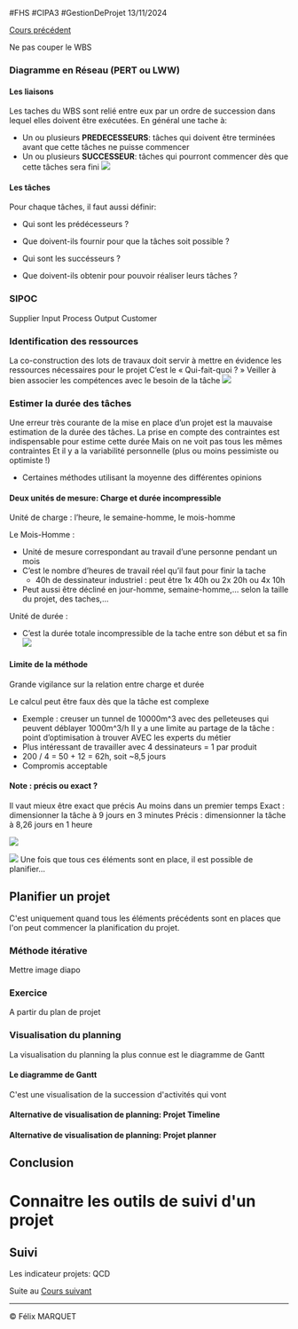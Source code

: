 #FHS #CIPA3 #GestionDeProjet
13/11/2024

[Cours précédent](Gestion%20de%20projet%20Cours%201.md)

Ne pas couper le WBS

### Diagramme en Réseau (PERT ou LWW)
#### Les liaisons
Les taches du WBS sont relié entre eux par un ordre de succession dans lequel elles doivent être exécutées.
En général une tache à:
- Un ou plusieurs **PREDECESSEURS**: tâches qui doivent être terminées avant que cette tâches ne puisse commencer
- Un ou plusieurs **SUCCESSEUR**: tâches qui pourront commencer dès que cette tâches sera fini
![](https://cdn.breizhhardware.fr/FAKA3/vACiCoWe84.png/raw)
#### Les tâches
Pour chaque tâches, il faut aussi définir:
- Qui sont les prédécesseurs ?
- Que doivent-ils fournir pour que la tâches soit possible ?

- Qui sont les succésseurs ?
- Que doivent-ils obtenir pour pouvoir réaliser leurs tâches ?

### SIPOC
Supplier Input Process Output Customer

### Identification des ressources
La co-construction des lots de travaux doit servir à mettre en évidence les ressources nécessaires pour le projet
C’est le « Qui-fait-quoi ? »
Veiller à bien associer les compétences avec le besoin de la tâche
![](https://cdn.breizhhardware.fr/FAKA3/BEgUNAgA31.png/raw)

### Estimer la durée des tâches
Une erreur très courante de la mise en place d’un projet est la mauvaise estimation de la durée des tâches.
La prise en compte des contraintes est indispensable pour estime cette durée
Mais on ne voit pas tous les mêmes contraintes
Et il y a la variabilité personnelle (plus ou moins pessimiste ou optimiste !)
- Certaines méthodes utilisant la moyenne des différentes opinions
#### Deux unités de mesure: Charge et durée incompressible
Unité de charge : l’heure, le semaine-homme, le mois-homme

Le Mois-Homme :
- Unité de mesure correspondant au travail d’une personne pendant un mois
- C’est le nombre d’heures de travail réel qu’il faut pour finir la tache
	- 40h de dessinateur industriel : peut être 1x 40h ou 2x 20h ou 4x 10h
- Peut aussi être décliné en jour-homme, semaine-homme,… selon la taille du projet, des taches,…

Unité de durée :
- C’est la durée totale incompressible de la tache entre son début et sa fin
![](https://cdn.breizhhardware.fr/FAKA3/SEcoCUpI44.png/raw)
#### Limite de la méthode
Grande vigilance sur la relation entre charge et durée

Le calcul peut être faux dès que la tâche est complexe
- Exemple : creuser un tunnel de 10000m^3 avec des pelleteuses qui peuvent déblayer 1000m^3/h
Il y a une limite au partage de la tâche : point d’optimisation à trouver AVEC les experts du métier
- Plus intéressant de travailler avec 4 dessinateurs = 1 par produit
- 200 / 4 = 50 + 12 = 62h, soit ~8,5 jours
- Compromis acceptable
#### Note : précis ou exact ?
Il vaut mieux être exact que précis
Au moins dans un premier temps
Exact : dimensionner la tâche à 9 jours en 3 minutes
Précis : dimensionner la tâche à 8,26 jours en 1 heure

![](https://cdn.breizhhardware.fr/FAKA3/lAkIvOpo39.png/raw)

![](https://cdn.breizhhardware.fr/FAKA3/nuBASuYI16.png/raw)
Une fois que tous ces éléments sont en place, il est possible de planifier…
## Planifier un projet
C'est uniquement quand tous les éléments précédents sont en places que l'on peut commencer la planification du projet.
### Méthode itérative
Mettre image diapo
### Exercice
A partir du plan de projet 
### Visualisation du planning
La visualisation du planning la plus connue est le diagramme de Gantt
#### Le diagramme de Gantt
C'est une visualisation de la succession d'activités qui vont 
#### Alternative de visualisation de planning: Projet Timeline

#### Alternative de visualisation de planning: Projet planner

## Conclusion

# Connaitre les outils de suivi d'un projet
## Suivi
Les indicateur projets: QCD

Suite au [Cours suivant](Gestion%20de%20projet%20Cours%203.md)

---
&copy; Félix MARQUET
